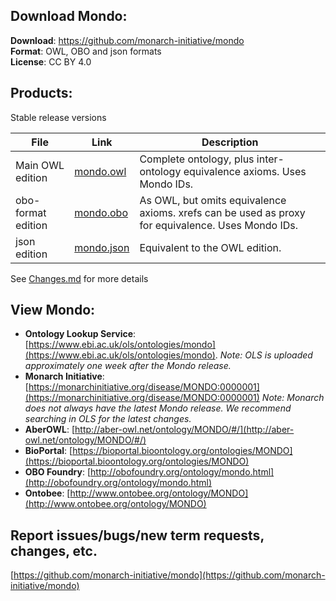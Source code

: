 ---
---
## Download Mondo:

**Download**: https://github.com/monarch-initiative/mondo  
**Format**: OWL, OBO and json formats  
**License**: CC BY 4.0  

## Products:

Stable release versions 

File | Link | Description
--- | --- | ---
Main OWL edition | [mondo.owl](http://purl.obolibrary.org/obo/mondo.owl)| Complete ontology, plus inter-ontology equivalence axioms. Uses Mondo IDs.
obo-format edition | [mondo.obo](http://purl.obolibrary.org/obo/mondo.obo) | As OWL, but omits equivalence axioms. xrefs can be used as proxy for equivalence. Uses Mondo IDs.
json edition | [mondo.json](http://purl.obolibrary.org/obo/mondo.json) | Equivalent to the OWL edition.
 

See [Changes.md](https://github.com/monarch-initiative/mondo/blob/master/Changes.md) for more details


## View Mondo:

- **Ontology Lookup Service**: [https://www.ebi.ac.uk/ols/ontologies/mondo](https://www.ebi.ac.uk/ols/ontologies/mondo). _Note: OLS is uploaded approximately one week after the Mondo release._
- **Monarch Initiative**: [https://monarchinitiative.org/disease/MONDO:0000001](https://monarchinitiative.org/disease/MONDO:0000001) _Note: Monarch does not always have the latest Mondo release. We recommend searching in OLS for the latest changes._
- **AberOWL**: [http://aber-owl.net/ontology/MONDO/#/](http://aber-owl.net/ontology/MONDO/#/)
- **BioPortal**: [https://bioportal.bioontology.org/ontologies/MONDO](https://bioportal.bioontology.org/ontologies/MONDO)
- **OBO Foundry**: [http://obofoundry.org/ontology/mondo.html](http://obofoundry.org/ontology/mondo.html)
- **Ontobee**: [http://www.ontobee.org/ontology/MONDO](http://www.ontobee.org/ontology/MONDO)




## Report issues/bugs/new term requests, changes, etc.

[https://github.com/monarch-initiative/mondo](https://github.com/monarch-initiative/mondo)

